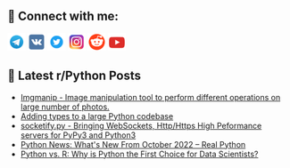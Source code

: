 ## 🔎 Connect with me:
[<img src="https://github.com/bullbesh/bullbesh/blob/main/images/Telegram.png" width="32" height="32" />](https://t.me/bullbesh)
[<img src="https://github.com/bullbesh/bullbesh/blob/main/images/VK.png" width="32" height="32" />](https://vk.com/bullbesh)
[<img src="https://github.com/bullbesh/bullbesh/blob/main/images/Twitter.png" width="32" height="32" />](https://twitter.com/bullbesh1)
[<img src="https://github.com/bullbesh/bullbesh/blob/main/images/Instagram.png" width="32" height="32" />](https://www.instagram.com/bullbesh)
[<img src="https://github.com/bullbesh/bullbesh/blob/main/images/Reddit.png" width="32" height="32" />](https://www.reddit.com/user/bullbesh)
[<img src="https://github.com/bullbesh/bullbesh/blob/main/images/YouTube.png" width="32" height="32" />](https://www.youtube.com/channel/UCtfjRs6uzgq5mfm8S06WTcg)

## 📕 Latest r/Python Posts
<!-- BLOG-POST-LIST:START -->
- [Imgmanip - Image manipulation tool to perform different operations on large number of photos.](https://www.reddit.com/r/Python/comments/ypslpa/imgmanip_image_manipulation_tool_to_perform/)
- [Adding types to a large Python codebase](https://www.reddit.com/r/Python/comments/ypseo7/adding_types_to_a_large_python_codebase/)
- [socketify.py - Bringing WebSockets, Http/Https High Peformance servers for PyPy3 and Python3](https://www.reddit.com/r/Python/comments/ypqv1z/socketifypy_bringing_websockets_httphttps_high/)
- [Python News: What&#39;s New From October 2022 – Real Python](https://www.reddit.com/r/Python/comments/ypnak5/python_news_whats_new_from_october_2022_real/)
- [Python vs. R: Why is Python the First Choice for Data Scientists?](https://www.reddit.com/r/Python/comments/ypnady/python_vs_r_why_is_python_the_first_choice_for/)
<!-- BLOG-POST-LIST:END -->
